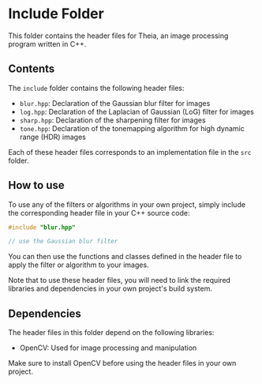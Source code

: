 # Include Folder

This folder contains the header files for Theia, an image processing program written in C++.

## Contents

The `include` folder contains the following header files:

- `blur.hpp`: Declaration of the Gaussian blur filter for images
- `log.hpp`: Declaration of the Laplacian of Gaussian (LoG) filter for images
- `sharp.hpp`: Declaration of the sharpening filter for images
- `tone.hpp`: Declaration of the tonemapping algorithm for high dynamic range (HDR) images

Each of these header files corresponds to an implementation file in the `src` folder.

## How to use

To use any of the filters or algorithms in your own project, simply include the corresponding header file in your C++ source code:

```c++
#include "blur.hpp"

// use the Gaussian blur filter
```

You can then use the functions and classes defined in the header file to apply the filter or algorithm to your images.

Note that to use these header files, you will need to link the required libraries and dependencies in your own project's build system.

## Dependencies

The header files in this folder depend on the following libraries:

- OpenCV: Used for image processing and manipulation

Make sure to install OpenCV before using the header files in your own project.
